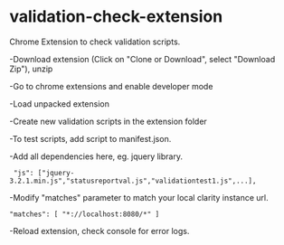 # validation-check-extension
Chrome Extension to check validation scripts.

-Download extension (Click on "Clone or Download", select "Download Zip"), unzip

-Go to chrome extensions and enable developer mode

-Load unpacked extension

-Create new validation scripts in the extension folder

-To test scripts, add script to manifest.json.

-Add all dependencies here, eg. jquery library.
```
 "js": ["jquery-3.2.1.min.js","statusreportval.js","validationtest1.js",...],
 ```
-Modify "matches" parameter to match your local clarity instance url.
```
"matches": [ "*://localhost:8080/*" ]
```
-Reload extension, check console for error logs.
